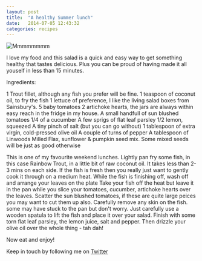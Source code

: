 ```yaml
---
layout: post
title:  "A healthy Summer lunch"
date:   2014-07-05 12:43:32
categories: recipes
---
```


![Mmmmmmmm](https://raw.githubusercontent.com/raphaelleheaf/nevercinderella/gh-pages/_assets/salad.jpg)

I love my food and this salad is a quick and easy way to get something healthy that tastes delicious. Plus you can be proud of having made it all youself in less than 15 minutes.

Ingredients:

1 Trout fillet, although any fish you prefer will be fine.
1 teaspoon of coconut oil, to fry the fish
1 lettuce of preference, I like the living salad boxes from Sainsbury's.
5 baby tomatoes
2 artichoke hearts, the jars are always within easy reach in the fridge in my house.
A small handfull of sun blushed tomatoes
1/4 of a cucumber
A few sprigs of flat leaf parsley
1/2 lemon, squeezed
A tiny pinch of salt (but you can go without)
1 tablespoon of extra virgin, cold-pressed olive oil
A couple of turns of pepper
A tablespoon of Linwoods Milled Flax, sunflower & pumpkin seed mix. Some mixed seeds will be just as good otherwise


This is one of my favourite weekend lunches. Lightly pan fry some fish, in this case Rainbow Trout, in a little bit of raw coconut oil.
It takes less than 2-3 mins on each side. If the fish is fresh then you really just want to gently cook it through on a medium heat. 
While the fish is finishing off, wash off and arrange your leaves on the plate
Take your fish off the heat but leave it in the pan while you slice your tomatoes, cucumber, artichoke hearts over the leaves.
Scatter the sun blushed tomatoes, if these are quite large peices you may want to cut them up also.
Carefully remove any skin on the fish. some may have stuck to the pan but don't worry. Just carefully use a wooden spatula to lift the fish and place it over your salad.
Finish with some torn flat leaf parsley, the lemon juice, salt and pepper.
Then drizzle your olive oil over the whole thing - tah dah!

Now eat and enjoy!


Keep in touch by following me on [Twitter](https://twitter.com/cinderellanever) 


